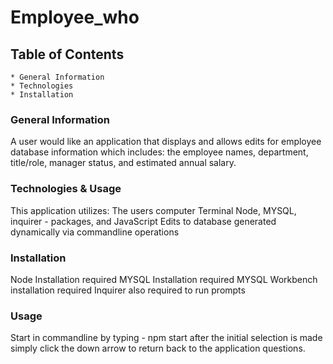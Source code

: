 # Employee_who

## Table of Contents
    * General Information
    * Technologies
    * Installation

### General Information
A user would like an application that displays and allows edits for employee database information which includes: the employee names, department, title/role, manager status, and estimated annual salary.
 

### Technologies & Usage
This application utilizes:
    The users computer Terminal
    Node, MYSQL, inquirer - packages, and JavaScript
    Edits to database generated dynamically via commandline operations

### Installation
Node Installation required
MYSQL Installation required
MYSQL Workbench installation required
Inquirer also required to run prompts

### Usage
Start in commandline by typing - npm start after the initial selection is made simply click the down arrow to return back to the application questions.

